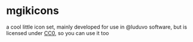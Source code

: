 # mgikicons

a cool little icon set, mainly developed for use in @luduvo software, but is licensed under [CC0](https://creativecommons.org/public-domain/cc0/), so you can use it too